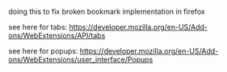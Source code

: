 
doing this to fix broken bookmark implementation in firefox

see here for tabs: https://developer.mozilla.org/en-US/Add-ons/WebExtensions/API/tabs

see here for popups:
https://developer.mozilla.org/en-US/Add-ons/WebExtensions/user_interface/Popups